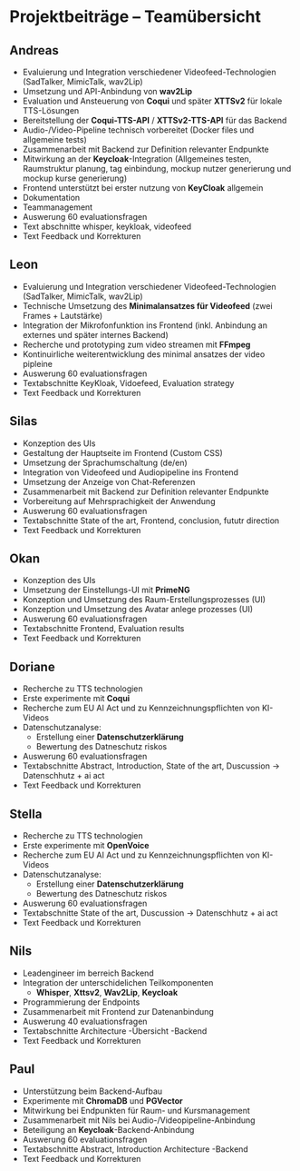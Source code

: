# Projektbeiträge – Teamübersicht

## Andreas
- Evaluierung und Integration verschiedener Videofeed-Technologien (SadTalker, MimicTalk, wav2Lip)
- Umsetzung und API-Anbindung von **wav2Lip**
- Evaluation und Ansteuerung von **Coqui** und später **XTTSv2** für lokale TTS-Lösungen
- Bereitstellung der **Coqui-TTS-API** / **XTTSv2-TTS-API** für das Backend
- Audio-/Video-Pipeline technisch vorbereitet (Docker files und allgemeine tests)
- Zusammenarbeit mit Backend zur Definition relevanter Endpunkte
- Mitwirkung an der **Keycloak**-Integration (Allgemeines testen, Raumstruktur planung, tag einbindung, mockup nutzer generierung und mockup kurse generierung)
- Frontend unterstützt bei erster nutzung von **KeyCloak** allgemein
- Dokumentation
- Teammanagement
- Auswerung 60 evaluationsfragen
- Text abschnitte whisper, keykloak, videofeed
- Text Feedback und Korrekturen 

## Leon
- Evaluierung und Integration verschiedener Videofeed-Technologien (SadTalker, MimicTalk, wav2Lip)
- Technische Umsetzung des **Minimalansatzes für Videofeed** (zwei Frames + Lautstärke)
- Integration der Mikrofonfunktion ins Frontend (inkl. Anbindung an externes und später internes Backend)
- Recherche und prototyping zum video streamen mit **FFmpeg**
- Kontinuirliche weiterentwicklung des minimal ansatzes der video pipleine
- Auswerung 60 evaluationsfragen
- Textabschnitte KeyKloak, Vidoefeed, Evaluation strategy
- Text Feedback und Korrekturen 


## Silas
- Konzeption des UIs 
- Gestaltung der Hauptseite im Frontend (Custom CSS)
- Umsetzung der Sprachumschaltung (de/en)
- Integration von Videofeed und Audiopipeline ins Frontend
- Umsetzung der Anzeige von Chat-Referenzen
- Zusammenarbeit mit Backend zur Definition relevanter Endpunkte
- Vorbereitung auf Mehrsprachigkeit der Anwendung
- Auswerung 60 evaluationsfragen
- Textabschnitte State of the art, Frontend, conclusion, fututr direction
- Text Feedback und Korrekturen 


## Okan
- Konzeption des UIs 
- Umsetzung der Einstellungs-UI mit **PrimeNG**
- Konzeption und Umsetzung des Raum-Erstellungsprozesses (UI)
- Konzeption und Umsetzung des Avatar anlege prozesses (UI)
- Auswerung 60 evaluationsfragen
- Textabschnitte Frontend, Evaluation results
- Text Feedback und Korrekturen 


## Doriane
- Recherche zu TTS technologien
- Erste experimente mit **Coqui**
- Recherche zum EU AI Act und zu Kennzeichnungspflichten von KI-Videos
- Datenschutzanalyse:
  - Erstellung einer **Datenschutzerklärung** 
  - Bewertung des Datneschutz riskos
- Auswerung 60 evaluationsfragen
- Textabschnitte Abstract, Introduction, State of the art, Duscussion -> Datenschhutz + ai act
- Text Feedback und Korrekturen 


## Stella
- Recherche zu TTS technologien
- Erste experimente mit **OpenVoice**
- Recherche zum EU AI Act und zu Kennzeichnungspflichten von KI-Videos
- Datenschutzanalyse:
  - Erstellung einer **Datenschutzerklärung** 
  - Bewertung des Datneschutz riskos
- Auswerung 60 evaluationsfragen
- Textabschnitte State of the art,  Duscussion -> Datenschhutz + ai act
- Text Feedback und Korrekturen 


## Nils
- Leadengineer im berreich Backend 
- Integration der unterschidelichen Teilkomponenten
    - **Whisper**, **Xttsv2**, **Wav2Lip**, **Keycloak**
- Programmierung der Endpoints
- Zusammenarbeit mit Frontend zur Datenanbindung
- Auswerung 40 evaluationsfragen
- Textabschnitte Architecture -Übersicht -Backend 
- Text Feedback und Korrekturen 


## Paul
- Unterstützung beim Backend-Aufbau
- Experimente mit **ChromaDB** und **PGVector**
- Mitwirkung bei Endpunkten für Raum- und Kursmanagement
- Zusammenarbeit mit Nils bei Audio-/Videopipeline-Anbindung
- Beteiligung an **Keycloak**-Backend-Anbindung
- Auswerung 60 evaluationsfragen
- Textabschnitte Abstract, Introduction Architecture -Backend 
- Text Feedback und Korrekturen 

